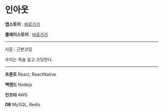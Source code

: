 # 인아웃

**앱스토어** : [바로가기](https://apps.apple.com/kr/app/id1599210729)

**플레이스토어** : [바로가기](https://play.google.com/store/apps/details?id=com.taejinketo.inout_webview)

---

사훈 : 근본코딩

우리는 목숨 걸고 코딩한다.

---

**프론트** React, ReactNative

**백엔드** Nodejs

**인프라** AWS

**DB** MySQL, Redis
